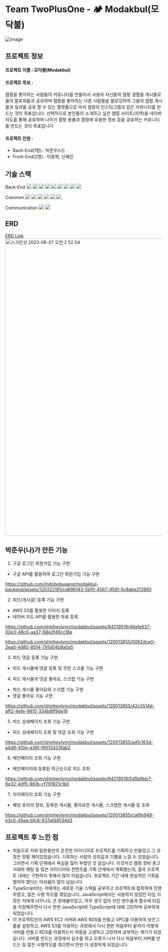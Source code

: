 # Team TwoPlusOne - 🏕️ Modakbul(모닥불)
![image](https://github.com/Indobobusang/modakbul-backend/assets/120322181/b4d8c507-b493-4da1-86d9-cc2ab1b0722a)

## 프로젝트 정보
####  프로젝트 이름 : 모닥불(Modakbul)
#### 프로젝트 목표 : 
캠핑을 좋아하는 사람들의 커뮤니티를 만들어서 사용자 자신들의 캠핑 경험을 게시물로 올려 팔로워들과 공유하며 캠핑을 좋아하는 다른 사람들을 팔로잉하여 그들의 캠핑 게시물과 일과를 공유 할 수 있는 플랫폼으로 마치 캠핑의 인스타그램과 같은 커뮤니티를 만드는 것이 목표입니다. 선택적으로 본인들이 소개하고 싶은 캠핑 사이트(지역)을 네이버 지도를 통해 공유하며 나아가 캠핑 용품과 캠핑에 유용한 정보 등을 공유하는 커뮤니티를 만드는 것이 목표입니다.
<br>
#### 프로젝트 인원 : 
 - Back-End(1명) : 박준우(나)
 - Front-End(2명) : 이종혁, 신혜린



## 기술 스택  

Back-End
<img src="https://img.shields.io/badge/Javascript-F7DF1E?style=flat&amp;logo=javascript&amp;logoColor=white">
<img src="https://img.shields.io/badge/Node.js-339933?style=flat&amp;logo=Node.js&amp;logoColor=white">
<img src="https://img.shields.io/badge/MySQL-4479A1?style=flat&amp;logo=MySQL&amp;logoColor=white">
<img src="https://img.shields.io/badge/Express-000000?style=flat&amp;logo=Express&amp;logoColor=white">
<img src="https://img.shields.io/badge/JWT-CC6699?style=flat&amp;logo=JSON&amp;logoColor=white">
<img src="https://img.shields.io/badge/Dbmate-009DC7?style=flat&amp;logo=Bcrypt&amp;logoColor=white">
<img src="https://img.shields.io/badge/-Bcrypt-blueviolet?style=flat&amp;logo=Bcrypt&amp;logoColor=white">
<img src="https://img.shields.io/badge/AWS_S3-569A31?style=flat&amp;logo=AWS_S3&amp;logoColor=white">
<img src="https://img.shields.io/badge/-TypeScript-blue">

Common
<img src="https://img.shields.io/badge/Git-F05032?style=flat&amp;logo=Git&amp;logoColor=white">
<img src="https://img.shields.io/badge/GitHub-181717?style=flat&amp;logo=GitHub&amp;logoColor=white">
<img src="https://img.shields.io/badge/Prettier-F7B93E?style=flat&amp;logo=prettier&amp;logoColor=white">
<img src="https://img.shields.io/badge/RestfulAPI-F7533E?style=flat&amp;logo=RestfulAPII&amp;logoColor=white">
<img src="https://img.shields.io/badge/VSCode-007ACC?style=flat&amp;logo=Visual Studio Code&amp;logoColor=white">
<img src="https://img.shields.io/badge/Postman-FF6C37?style=flat&amp;logo=Postman&amp;logoColor=white">

Communication
<img src="https://img.shields.io/badge/Slack-4A154B?style=flat&amp;logo=Slack&amp;logoColor=white">
<img src="https://img.shields.io/badge/Notion-000000?style=flat&amp;logo=Notion&amp;logoColor=white">

## ERD <br>
[ERD Link](https://dbdiagram.io/d/644f253ddca9fb07c44aa069)
<img width="948" alt="스크린샷 2023-06-07 오전 2 52 04" src="https://github.com/Indobobusang/modakbul-backend/assets/120322181/960455a9-b61f-47c5-927d-4157f91bec25">

## 박준우(나)가 만든 기능

1. 구글 로그인 회원가입 기능 구현
 - 구글 API를 활용하여 로그인 회원가입 기능 구현

https://github.com/Indobobusang/modakbul-backend/assets/120322181/ca696143-5bf0-4567-956f-5c8abe2f3983

2. 피드(게시글) 등록 기능 구현
 - AWS S3를 활용한 이미지 등록
 - 네이버 지도 API를 활용한 좌표 등록

https://github.com/shinheylynn/modakbul/assets/84219519/46afe637-02e3-48c0-aa37-68e2f46cc18e

https://github.com/shinheylynn/modakbul/assets/120013855/0062dce0-2ea0-4d85-8514-791d04b9a0a5

3. 피드 댓글 등록 기능 구현
 - 피드 게시물에 댓글 등록 및 무한 스크롤 기능 구현 

4. 피드 게시물과 댓글 좋아요, 스크랩 기능 구현
 - 피드 게시물 좋아요와 스크랩 기능 구현
 - 댓글 좋아요 기능 구현

https://github.com/shinheylynn/modakbul/assets/120013855/42c5514d-aff2-4efe-9815-334b8ff9de19

5. 피드 상세페이지 조회 기능 구현
 - 피드 상세페이지 조회 및 댓글 조회 기능 구현

https://github.com/shinheylynn/modakbul/assets/120013855/ad1c163d-a4d9-410e-a36f-f9013433fab2

6. 메인페이지 조회 기능 구현
 - 메인페이지에 등록된 최근순으로 피드 조회

https://github.com/shinheylynn/modakbul/assets/84219519/5d5b8bb7-6e32-4df5-861b-cf791821c1b0

7. 마이페이지 조회 기능 구현
 - 해당 유저의 정보, 등록한 게시물, 좋아요한 게시물, 스크랩한 게시물 등 조회

https://github.com/shinheylynn/modakbul/assets/120013855/ca6fe949-e3c0-45ea-bfc8-937afd4534d3

 ## 프로젝트 후 느낀 점

- 처음으로 저와 팀원들만의 온전한 아이디어로 프로젝트를 기획하고 만들었고 그 과정은 정말 재미있었습니다. 기획하는 사람의 성취감과 기쁨을 느낄 수 있었습니다. 그러면서 기획 단계에서 욕심을 많이 부렸던 것 같습니다. 이것저것 캠핑 장비 중고 거래와 채팅 등 많은 아이디어와 컨텐츠를 기획 단계에서 계획했는데, 결국 프로젝트 내에는 구현하지 못해서 많이 아쉽습니다. 프로젝트 기간 내에 현실적인 기획을 했어야 했다는 아쉬움이 많이 남습니다.
- TypeScript라는 저에게는 새로운 기술 스택을 공부하고 프로젝트에 접목하여 진행하였고, 많은 시행 착오를 겪었습니다. JavaScript에서는 사용하지 않았던 타입 지정은 저에게 너무나도 큰 장애물이었고, 아무 생각 없이 쓰던 변수들과 함수에 타입을 지정해주면서 다시 한번 JavaScript와 TypeScript에 대해 고민하며 공부하게 되었습니다.
- 이 프로젝트만의 AWS EC2 서버와 AWS RDS를 만들고 VPC를 이용하여 보안그룹을 설정하고, AWS S3를 이용하는 과정에서 다시 한번 처음부터 끝까지 어떻게 서버를 만들고 RDS를 이용하는지 며칠을 고생하고 고민하며 공부하는 계기가 되었습니다. 서버를 만드는 과정에서 실수를 하고 오류가 나서 다시 처음부터 서버를 만드는 등 많은 시행착오를 겪으면서 한번 더 성장하게 되었습니다.
